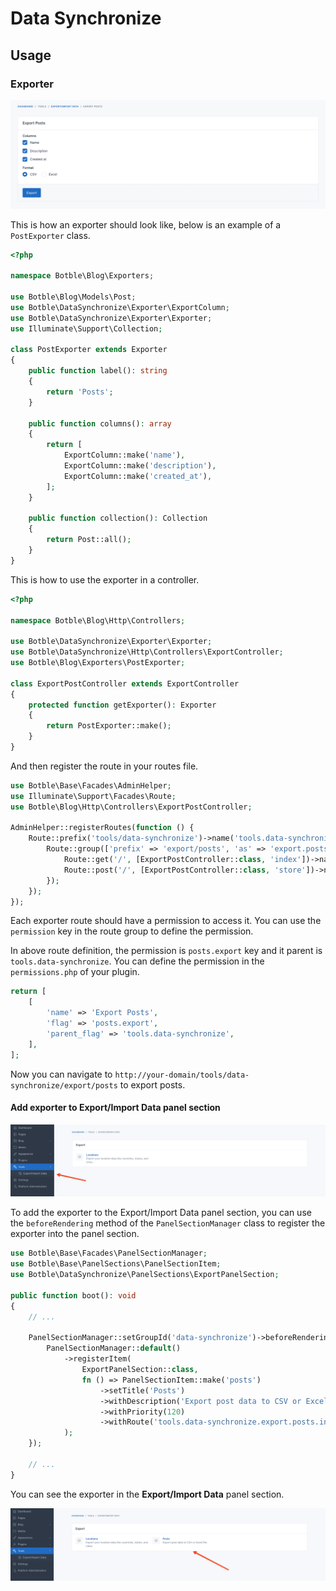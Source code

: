 # Data Synchronize

## Usage

### Exporter

![Exporter](./art/exporter.png)

This is how an exporter should look like, below is an example of a `PostExporter` class.

```php
<?php

namespace Botble\Blog\Exporters;

use Botble\Blog\Models\Post;
use Botble\DataSynchronize\Exporter\ExportColumn;
use Botble\DataSynchronize\Exporter\Exporter;
use Illuminate\Support\Collection;

class PostExporter extends Exporter
{
    public function label(): string
    {
        return 'Posts';
    }

    public function columns(): array
    {
        return [
            ExportColumn::make('name'),
            ExportColumn::make('description'),
            ExportColumn::make('created_at'),
        ];
    }

    public function collection(): Collection
    {
        return Post::all();
    }
}
```

This is how to use the exporter in a controller.

```php
<?php

namespace Botble\Blog\Http\Controllers;

use Botble\DataSynchronize\Exporter\Exporter;
use Botble\DataSynchronize\Http\Controllers\ExportController;
use Botble\Blog\Exporters\PostExporter;

class ExportPostController extends ExportController
{
    protected function getExporter(): Exporter
    {
        return PostExporter::make();
    }
}
```

And then register the route in your routes file.

```php
use Botble\Base\Facades\AdminHelper;
use Illuminate\Support\Facades\Route;
use Botble\Blog\Http\Controllers\ExportPostController;

AdminHelper::registerRoutes(function () {
    Route::prefix('tools/data-synchronize')->name('tools.data-synchronize.')->group(function () {
        Route::group(['prefix' => 'export/posts', 'as' => 'export.posts.', 'permission' => 'posts.export'], function () {
            Route::get('/', [ExportPostController::class, 'index'])->name('index');
            Route::post('/', [ExportPostController::class, 'store'])->name('store');
        });
    });
});
```

Each exporter route should have a permission to access it. You can use the `permission` key in the route group to define
the permission.

In above route definition, the permission is `posts.export` key and it parent is `tools.data-synchronize`. You can
define the permission in the `permissions.php` of your plugin.

```php
return [
    [
        'name' => 'Export Posts',
        'flag' => 'posts.export',
        'parent_flag' => 'tools.data-synchronize',
    ],
];
```

Now you can navigate to `http://your-domain/tools/data-synchronize/export/posts` to export posts.

#### Add exporter to Export/Import Data panel section

![Panel Section](./art/panel-section-1.png)

To add the exporter to the Export/Import Data panel section, you can use the `beforeRendering` method of
the `PanelSectionManager` class to register the exporter into the panel section.

```php
use Botble\Base\Facades\PanelSectionManager;
use Botble\Base\PanelSections\PanelSectionItem;
use Botble\DataSynchronize\PanelSections\ExportPanelSection;

public function boot(): void
{
    // ...

    PanelSectionManager::setGroupId('data-synchronize')->beforeRendering(function () {
        PanelSectionManager::default()
            ->registerItem(
                ExportPanelSection::class,
                fn () => PanelSectionItem::make('posts')
                    ->setTitle('Posts')
                    ->withDescription('Export post data to CSV or Excel file.')
                    ->withPriority(120)
                    ->withRoute('tools.data-synchronize.export.posts.index')
            );
    });
    
    // ...
}
```

You can see the exporter in the **Export/Import Data** panel section.

![Panel Section](./art/panel-section-2.png)
